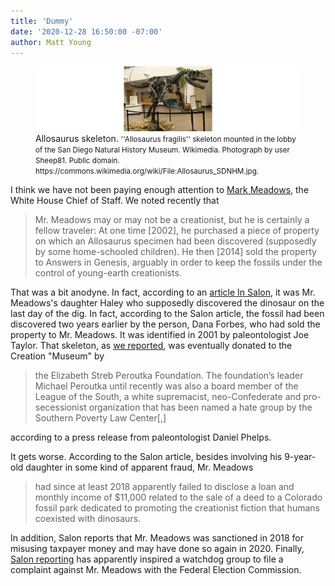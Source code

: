 ```yaml
---
title: 'Dummy'
date: '2020-12-28 16:50:00 -07:00'
author: Matt Young
---
```

<figure>
<img src="/uploads/2020/Allosaurus_Wide_600.jpg" alt="Allosaurus skeleton"/>
<figcaption> Allosaurus skeleton. <small>''Allosaurus fragilis'' skeleton mounted in the lobby of the San Diego Natural History Museum. Wikimedia. Photograph by user Sheep81.  Public domain. https://commons.wikimedia.org/wiki/File:Allosaurus_SDNHM.jpg. </small>
</figcaption>
</figure>

I think we have not been paying enough attention to [Mark Meadows](https://en.wikipedia.org/wiki/Mark_Meadows_(North_Carolina_politician)), the White House Chief of Staff. We noted recently that

>Mr. Meadows may or may not be a creationist, but he is certainly a fellow traveler: At one time [2002], he purchased a piece of property on which an Allosaurus specimen had been discovered (supposedly by some home-schooled children). He then [2014] sold the property to Answers in Genesis, arguably in order to keep the fossils under the control of young-earth creationists.

That was a bit anodyne. In fact, according to an [article In Salon](https://www.salon.com/2020/12/27/mark-meadows-has-skeletons-in-the-closet--dinosaur-skeletons-to-be-precise/), it was Mr. Meadows's daughter Haley who supposedly discovered the dinosaur on the last day of the dig. In fact, according to the Salon article, the fossil had been discovered two years earlier by the person, Dana Forbes, who had sold the property to Mr. Meadows. It was identified in 2001 by paleontologist Joe Taylor. That skeleton, as [we reported](https://pandasthumb.org/archives/2014/05/dinosaur-fossil.html), was eventually donated to the Creation "Museum" by 

>the Elizabeth Streb Peroutka Foundation. The foundation’s leader Michael Peroutka until recently was also a board member of the League of the South, a white supremacist, neo-Confederate and pro-secessionist organization that has been named a hate group by the Southern Poverty Law Center[,]

according to a press release from paleontologist Daniel Phelps.

It gets worse. According to the Salon article, besides involving his 9-year-old daughter in some kind of apparent fraud, Mr. Meadows

>had since at least 2018 apparently failed to disclose a loan and monthly income of $11,000 related to the sale of a deed to a Colorado fossil park dedicated to promoting the creationist fiction that humans coexisted with dinosaurs.

In addition, Salon reports that Mr. Meadows was sanctioned in 2018 for misusing taxpayer money and may have done so again in 2020. Finally, [Salon reporting](https://www.salon.com/2020/10/30/watchdog-files-complaint-accusing-trumps-chief-of-staff-mark-meadows-of-campaign-finance-crimes/) has apparently inspired a watchdog group to file a complaint against Mr. Meadows with the Federal Election Commission.


